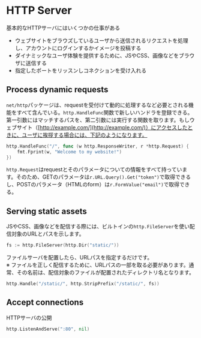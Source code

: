 # HTTP Server 

基本的なHTTPサーバにはいくつかの仕事がある

- ウェブサイトをブラウズしているユーザから送信されるリクエストを処理し、アカウントにログインするかイメージを投稿する
- ダイナミックなユーザ体験を提供するために、JSやCSS、画像などをブラウザに送信する
- 指定したポートをリッスンしコネクションを受け入れる

## Process dynamic requests

`net/http`パッケージは、requestを受付けて動的に処理するなど必要とされる機能をすべて含んでいる。`http.HandleFunc`関数で新しいハンドラを登録できる。第一引数にはマッチするパスを、第二引数には実行する関数を取ります。もしウェブサイト（[http://example.com/](http://example.com/)）にアクセスしたときに、ユーザに挨拶する場合には、下記のようになります。

```go
http.HandleFunc("/", func (w http.ResponseWriter, r *http.Request) {
    fmt.Fprint(w, "Welcome to my website!")
})
```

`http.Request`はrequestとそのパラメータについての情報をすべて持っています。そのため、GETのパラメータは`r.URL.Query().Get("token")`で取得できるし、POSTのパラメータ（HTMLのform）は`r.FormValue("email")`で取得できる。

## Serving static assets

JSやCSS、画像などを配信する際には、ビルトインの`http.FileServer`を使い配信対象のURLとパスを示します。

```go
fs := http.FileServer(http.Dir("static/"))
```

ファイルサーバを配置したら、URLパスを指定するだけです。  
※ ファイルを正しく配信するために、URLパスの一部を取る必要があります。通常、その名前は、配信対象のファイルが配置されたディレクトリ名となります。

```go
http.Handle("/static/", http.StripPrefix("/static/", fs))
```

## Accept connections

HTTPサーバの公開

```go
http.ListenAndServe(":80", nil)
```
